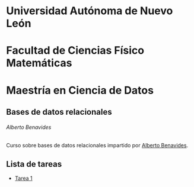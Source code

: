 # Universidad Autónoma de Nuevo León
# Facultad de Ciencias Físico Matemáticas
# Maestría en Ciencia de Datos

## Bases de datos relacionales

###### Alberto Benavides

Curso sobre bases de datos relacionales impartido por [Alberto Benavides](https://albertobenavides.notion.site/Curriculum-vitae-8488a0c03dd7445caa57dafff6ea800e).

## Lista de tareas

- [Tarea 1](tarea1/main.md)